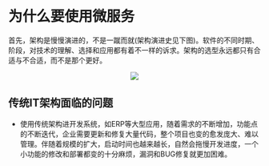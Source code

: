 # 为什么要使用微服务

首先，架构是慢慢演进的，不是一蹴而就(架构演进史见下图)。软件的不同时期、阶段，对技术的理解、选择和应用都有着不一样的诉求。架构的选型永远都只有合适与不合适，而不是那个更好。

<center><img src="http://otdc3q7z7.bkt.clouddn.com/%E6%9E%B6%E6%9E%84%E6%BC%94%E8%BF%9B%E8%B6%8B%E5%8A%BF%E5%9B%BE.jpg"></center>

## 传统IT架构面临的问题

* 使用传统架构进开发系统，如ERP等大型应用，随着需求的不断增加，功能点的不断迭代，企业需要更新和修复大量代码，整个项目也变的愈发庞大、难以管理。伴随着规模的扩大，启动时间也越来越长，自然会拖慢开发进度，一个小功能的修改和部署都变的十分麻烦，漏洞和BUG修复就更加困难。

